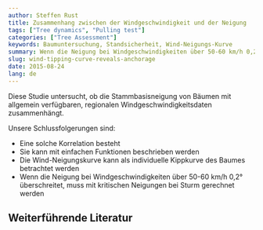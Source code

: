 ```yaml
---
author: Steffen Rust
title: Zusammenhang zwischen der Windgeschwindigkeit und der Neigung
tags: ["Tree dynamics", "Pulling test"]
categories: ["Tree Assessment"]
keywords: Baumuntersuchung, Standsicherheit, Wind-Neigungs-Kurve
summary: Wenn die Neigung bei Windgeschwindigkeiten über 50-60 km/h 0,2° überschreitet, muss mit kritischen Neigungen bei Sturm gerechnet werden
slug: wind-tipping-curve-reveals-anchorage
date: 2015-08-24
lang: de
---
```


Diese Studie untersucht, ob die Stammbasisneigung von Bäumen mit
allgemein verfügbaren, regionalen Windgeschwindigkeitsdaten
zusammenhängt.

Unsere Schlussfolgerungen sind:

- Eine solche Korrelation besteht
- Sie kann mit einfachen Funktionen beschrieben werden
- Die Wind-Neigungskurve kann als individuelle Kippkurve des Baumes
  betrachtet werden
- Wenn die Neigung bei Windgeschwindigkeiten über 50-60 km/h 0,2°
  überschreitet, muss mit kritischen Neigungen bei Sturm gerechnet werden

## Weiterführende Literatur

